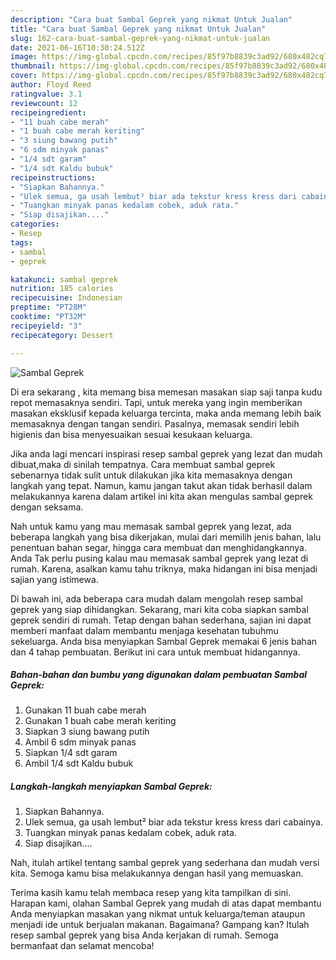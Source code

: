 ```yaml
---
description: "Cara buat Sambal Geprek yang nikmat Untuk Jualan"
title: "Cara buat Sambal Geprek yang nikmat Untuk Jualan"
slug: 162-cara-buat-sambal-geprek-yang-nikmat-untuk-jualan
date: 2021-06-16T10:30:24.512Z
image: https://img-global.cpcdn.com/recipes/85f97b8839c3ad92/680x482cq70/sambal-geprek-foto-resep-utama.jpg
thumbnail: https://img-global.cpcdn.com/recipes/85f97b8839c3ad92/680x482cq70/sambal-geprek-foto-resep-utama.jpg
cover: https://img-global.cpcdn.com/recipes/85f97b8839c3ad92/680x482cq70/sambal-geprek-foto-resep-utama.jpg
author: Floyd Reed
ratingvalue: 3.1
reviewcount: 12
recipeingredient:
- "11 buah cabe merah"
- "1 buah cabe merah keriting"
- "3 siung bawang putih"
- "6 sdm minyak panas"
- "1/4 sdt garam"
- "1/4 sdt Kaldu bubuk"
recipeinstructions:
- "Siapkan Bahannya."
- "Ulek semua, ga usah lembut² biar ada tekstur kress kress dari cabainya."
- "Tuangkan minyak panas kedalam cobek, aduk rata."
- "Siap disajikan...."
categories:
- Resep
tags:
- sambal
- geprek

katakunci: sambal geprek 
nutrition: 185 calories
recipecuisine: Indonesian
preptime: "PT28M"
cooktime: "PT32M"
recipeyield: "3"
recipecategory: Dessert

---
```



![Sambal Geprek](https://img-global.cpcdn.com/recipes/85f97b8839c3ad92/680x482cq70/sambal-geprek-foto-resep-utama.jpg)

Di era  sekarang , kita memang bisa memesan masakan siap saji tanpa kudu repot memasaknya sendiri. Tapi, untuk mereka yang ingin memberikan masakan eksklusif kepada keluarga tercinta, maka anda memang lebih baik memasaknya dengan tangan sendiri. Pasalnya, memasak sendiri lebih higienis dan bisa menyesuaikan sesuai kesukaan keluarga.

Jika anda lagi mencari inspirasi resep sambal geprek yang lezat dan mudah dibuat,maka di sinilah tempatnya. Cara membuat sambal geprek  sebenarnya tidak sulit untuk dilakukan jika kita memasaknya dengan langkah yang tepat. Namun, kamu jangan takut akan tidak berhasil dalam melakukannya 
karena dalam artikel ini kita akan mengulas sambal geprek dengan seksama.  



Nah untuk kamu yang mau memasak sambal geprek yang lezat, ada beberapa langkah yang bisa dikerjakan, mulai dari memilih jenis bahan, lalu penentuan bahan segar, hingga cara membuat dan menghidangkannya. Anda Tak perlu pusing kalau mau memasak sambal geprek yang lezat di rumah. Karena, asalkan kamu  tahu triknya, maka hidangan ini bisa menjadi sajian yang istimewa.

Di bawah ini, ada beberapa cara mudah dalam mengolah resep sambal geprek yang siap dihidangkan. Sekarang, mari kita coba siapkan sambal geprek sendiri di rumah. Tetap dengan bahan sederhana, sajian ini dapat memberi manfaat dalam membantu menjaga kesehatan tubuhmu sekeluarga. Anda bisa menyiapkan Sambal Geprek memakai 6 jenis bahan dan 4 tahap pembuatan. Berikut ini cara untuk membuat hidangannya.

<!--inarticleads1-->

##### Bahan-bahan dan bumbu yang digunakan dalam pembuatan Sambal Geprek:

1. Gunakan 11 buah cabe merah
1. Gunakan 1 buah cabe merah keriting
1. Siapkan 3 siung bawang putih
1. Ambil 6 sdm minyak panas
1. Siapkan 1/4 sdt garam
1. Ambil 1/4 sdt Kaldu bubuk




<!--inarticleads2-->

##### Langkah-langkah menyiapkan Sambal Geprek:

1. Siapkan Bahannya.
1. Ulek semua, ga usah lembut² biar ada tekstur kress kress dari cabainya.
1. Tuangkan minyak panas kedalam cobek, aduk rata.
1. Siap disajikan....




Nah, itulah artikel tentang  sambal geprek  yang sederhana dan mudah versi kita. Semoga kamu bisa melakukannya dengan hasil yang memuaskan. 

Terima kasih kamu telah membaca resep yang kita tampilkan di sini. Harapan kami, olahan  Sambal Geprek yang mudah di atas dapat membantu Anda menyiapkan masakan yang nikmat untuk keluarga/teman ataupun menjadi ide untuk berjualan makanan. Bagaimana? Gampang kan? Itulah resep sambal geprek yang bisa Anda kerjakan di rumah. Semoga bermanfaat dan selamat mencoba!

